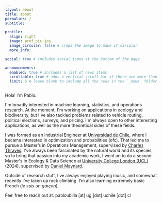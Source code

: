 ```yaml
---
layout: about
title: about
permalink: /
subtitle:

profile:
  align: right
  image: prof_pic.jpg
  image_circular: false # crops the image to make it circular
  more_info:

social: true # includes social icons at the bottom of the page

announcements:
  enabled: true # includes a list of news items
  scrollable: true # adds a vertical scroll bar if there are more than 3 news items
  limit: 5 # leave blank to include all the news in the `_news` folder
---
```


<!-- Hello!

I'm Pablo Ubilla Pavez, and I'm about to start my PhD with the
[EVERGREEN group](https://team.inria.fr/evergreen/) at
[Inria Montpellier](https://www.inria.fr/en/inria-branch-university-montpellier). -->

Hola! I'm Pablo.

I'm broadly interested in machine learning, statistics, and operations research. At the moment, I'm working on applications in ecology and biodiversity, but I've also tackled problems related to vehicle routing, political elections, surveys, and pricing. I'm always open to other interesting applications, as well as the more theoretical sides of these fields.

I was formed as an Industrial Engineer at [Universidad de Chile](https://www.uchile.cl), where I became interested in optimization and probabilities (ofc). That led me to pursue a Master’s in Operations Management, supervised by [Charles Thraves](https://cthraves.com/). I've always been fascinated by the natural world and its species, so to bring that passion into my academic work, I went on to do a second Master's in Ecology & Data Science at [University College London (UCL)](https://www.ucl.ac.uk) (2024), supervised by [Daniel Maynard](https://www.maynardlab.co.uk/).

Outside of research stuff, I’ve always enjoyed playing music, and somewhat recently I’ve taken up rock climbing. I'm also learning extremely basic French (*je suis un garçon*).


Feel free to reach out at: pabloubilla [at] ug [dot] uchile [dot] cl
